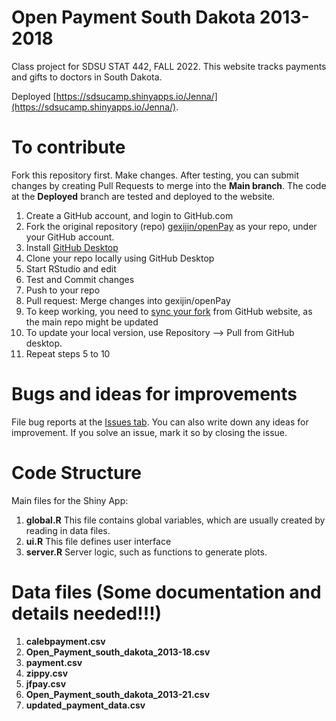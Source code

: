 # Open Payment South Dakota 2013-2018
Class project for SDSU STAT 442, FALL 2022. 
This website tracks payments and gifts to doctors in South Dakota. 

Deployed  [https://sdsucamp.shinyapps.io/Jenna/](https://sdsucamp.shinyapps.io/Jenna/).

# To contribute
Fork this repository first. Make changes. After testing, you can submit changes by creating Pull Requests to merge into the **Main branch**. The code at the **Deployed** branch are tested and deployed to the website.
1. Create a GitHub account, and login to GitHub.com
2. Fork the original repository (repo) [gexijin/openPay](https://github.com/gexijin/openPay) as your repo, under your GitHub account.
3. Install [GitHub Desktop](https://desktop.github.com/)
4. Clone your repo locally using GitHub Desktop 
5. Start RStudio and edit
6. Test and Commit changes
7. Push to your repo
8. Pull request: Merge changes into gexijin/openPay
9. To keep working, you need to [sync your fork](https://docs.github.com/en/pull-requests/collaborating-with-pull-requests/working-with-forks/syncing-a-fork) from GitHub website, as the main repo might be updated 
10. To update your local version, use Repository --> Pull from GitHub desktop.
11. Repeat steps 5 to 10

# Bugs and ideas for improvements
File bug reports at the [Issues tab](https://github.com/gexijin/openPay/issues).  You can also write down any ideas for improvement. If you solve an issue, mark it so by closing the issue.



# Code Structure
Main files for the Shiny App:
1. **global.R**   This file contains global variables, which are usually created by reading in data files.
2. **ui.R**   This file defines user interface
3. **server.R** Server logic, such as functions to generate plots.

# Data files (Some documentation and details needed!!!)
1. **calebpayment.csv**
2. **Open_Payment_south_dakota_2013-18.csv**  
3. **payment.csv**               
4. **zippy.csv**
5. **jfpay.csv**         
6. **Open_Payment_south_dakota_2013-21.csv**
7. **updated_payment_data.csv**
